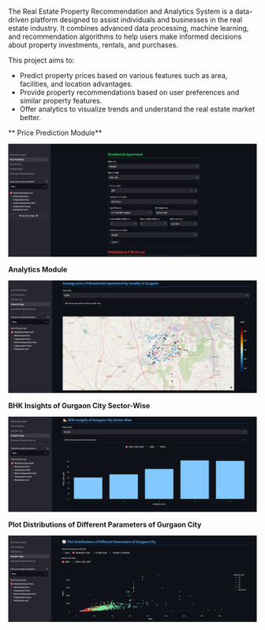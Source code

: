 The Real Estate Property Recommendation and Analytics System is a data-driven platform designed to assist individuals and businesses in the real estate industry. It combines advanced data processing, machine learning, and recommendation algorithms to help users make informed decisions about property investments, rentals, and purchases.

This project aims to:
- Predict property prices based on various features such as area, facilities, and location advantages.
- Provide property recommendations based on user preferences and similar property features.
- Offer analytics to visualize trends and understand the real estate market better.

 ** Price Prediction Module**

![image alt](https://github.com/dhruv3375/Real_Estate_Price_Predictio2n/blob/main/1.1.PNG)

**Analytics Module**




![image alt](https://github.com/dhruv3375/Real_Estate_Price_Predictio2n/blob/main/1.2.PNG)



 **BHK Insights of Gurgaon City Sector-Wise**



![image alt](https://github.com/dhruv3375/Real_Estate_Price_Predictio2n/blob/main/1.3.PNG)

**Plot Distributions of Different Parameters of Gurgaon City**



![image alt](https://github.com/dhruv3375/Real_Estate_Price_Predictio2n/blob/main/1.4.PNG)




